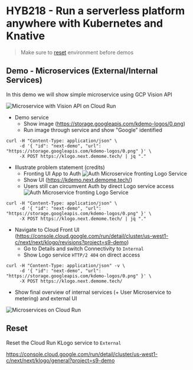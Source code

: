 # HYB218 - Run a serverless platform anywhere with Kubernetes and Knative

> Make sure to [reset](#Reset) environment before demos

## Demo - Microservices (External/Internal Services)

In this demo we will show simple microservice using GCP Vision API

![Microservice with Vision API on Cloud Run](img/ms-1.png "Microservice with Vision API on Cloud Run")

* Demo service
  * Show image (https://storage.googleapis.com/kdemo-logos/0.png)
  * Run image through service and show "Google" identified

```shell
curl -H "Content-Type: application/json" \
     -d '{ "id": "next-demo", "url": "https://storage.googleapis.com/kdemo-logos/0.png" }' \
     -X POST https://klogo.next.demome.tech/ | jq "."
```

* Illustrate problem statement (credits)
  * Fronting UI App to Auth
![Auth Microservice fronting Logo Service](img/ms-2.png "Auth Microservice fronting Logo Service")
  * Show UI (https://kdemo.next.demome.tech/)
  * Users still can circumvent Auth by direct Logo service access
![Auth Microservice fronting Logo Service](img/ms-3.png "Auth Microservice fronting Logo Service")

```shell
curl -H "Content-Type: application/json" \
     -d '{ "id": "next-demo", "url": "https://storage.googleapis.com/kdemo-logos/0.png" }' \
     -X POST https://klogo.next.demome.tech/ | jq "."
```

* Navigate to Cloud Front UI (https://console.cloud.google.com/run/detail/cluster/us-west1-c/next/next/klogo/revisions?project=s9-demo)
  * Go to Details and switch Connectivity to `Internal`
  * Show Logo service `HTTP/2 404` on direct access

```shell
curl -H "Content-Type: application/json" -v \
     -d '{ "id": "next-demo", "url": "https://storage.googleapis.com/kdemo-logos/0.png" }' \
     -X POST https://klogo.next.demome.tech/
```

* Show final overview of internal services (+ User Microservice to metering) and external UI

![Microservices on Cloud Run](img/ms-4.png "Microservices on Cloud Run")


## Reset

Reset the Cloud Run KLogo service to `External`

https://console.cloud.google.com/run/detail/cluster/us-west1-c/next/next/klogo/general?project=s9-demo

